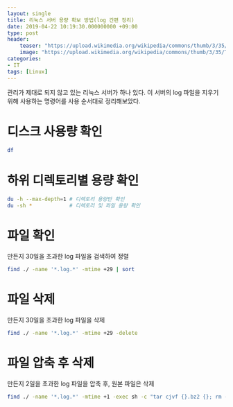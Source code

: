 ```yaml
---
layout: single
title: 리눅스 서버 용량 확보 방법(log 간편 정리)
date: 2019-04-22 10:19:30.000000000 +09:00
type: post
header:
    teaser: "https://upload.wikimedia.org/wikipedia/commons/thumb/3/35/Tux.svg/225px-Tux.svg.png"
    image: "https://upload.wikimedia.org/wikipedia/commons/thumb/3/35/Tux.svg/225px-Tux.svg.png"
categories:
- IT
tags: [Linux]
---
```


관리가 제대로 되지 않고 있는 리눅스 서버가 하나 있다. 이 서버의 log 파일을 지우기 위해 사용하는 명령어를 사용 순서대로 정리해보았다.

# 디스크 사용량 확인

```bash
df
```


# 하위 디렉토리별 용량 확인

```bash
du -h --max-depth=1 # 디렉토리 용량만 확인
du -sh *            # 디렉토리 및 파일 용량 확인 
```


#  파일 확인

만든지 30일을 초과한 log 파일을 검색하여 정렬

```bash
find ./ -name '*.log.*' -mtime +29 | sort
```


# 파일 삭제

만든지 30일을 초과한 log 파일을 삭제

```bash
find ./ -name '*.log.*' -mtime +29 -delete
```


# 파일 압축 후 삭제

만든지 2일을 초과한 log 파일을 압축 후, 원본 파일은 삭제

```bash
find ./ -name '*.log.*' -mtime +1 -exec sh -c "tar cjvf {}.bz2 {}; rm -f {};" \;
```
